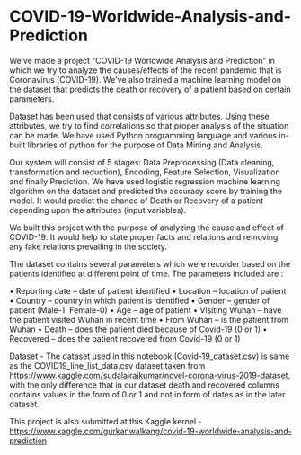 # COVID-19-Worldwide-Analysis-and-Prediction
We’ve made a project “COVID-19 Worldwide Analysis and Prediction” in which we try to analyze the causes/effects of the recent pandemic that is Coronavirus (COVID-19). We've also trained a machine learning model on the dataset that predicts the death or recovery of a patient based on certain parameters.

Dataset has been used that consists of various attributes. Using these attributes, we try to find correlations so that proper analysis of the situation can be made. We have used Python programming language and various in-built libraries of python for the purpose of Data Mining and Analysis. 

Our system will consist of 5 stages: Data Preprocessing (Data cleaning, transformation and reduction), Encoding, Feature Selection, Visualization and finally Prediction. We have used logistic regression machine learning algorithm on the dataset and predicted the accuracy score by training the model. It would predict the chance of Death or Recovery of a patient depending upon the attributes (input variables).

We built this project with the purpose of analyzing the cause and effect of COVID-19. It would help to state proper facts and relations and removing any fake relations prevailing in the society.

The dataset contains several parameters which were recorder based on the patients identified at different point of time. The parameters included are :

•	Reporting date – date of patient identified 
•	Location – location of patient 
•	Country – country in which patient is identified
•	Gender – gender of patient (Male-1, Female-0)
•	Age – age of patient
•	Visiting Wuhan – have the patient visited Wuhan in recent time
•	From Wuhan – is the patient from Wuhan
•	Death – does the patient died because of Covid-19 (0 or 1)
•	Recovered – does the patient recovered from Covid-19 (0 or 1)

Dataset - The dataset used in this notebook (Covid-19_dataset.csv) is same as the COVID19_line_list_data.csv dataset taken from https://www.kaggle.com/sudalairajkumar/novel-corona-virus-2019-dataset, with the only difference that in our dataset death and recovered columns contains values in the form of 0 or 1 and not in form of dates as in the later dataset.

This project is also submitted at this Kaggle kernel - https://www.kaggle.com/gurkanwalkang/covid-19-worldwide-analysis-and-prediction
